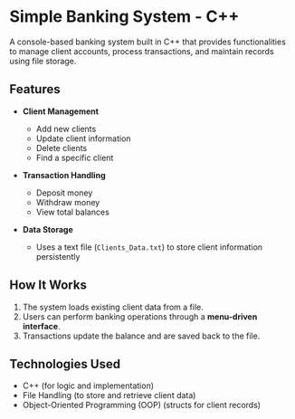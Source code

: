 # Simple Banking System - C++

A console-based banking system built in C++ that provides functionalities to manage client accounts, process transactions, and maintain records using file storage.

## Features  
- **Client Management**  
  - Add new clients  
  - Update client information  
  - Delete clients  
  - Find a specific client  

- **Transaction Handling**  
  - Deposit money  
  - Withdraw money  
  - View total balances  

- **Data Storage**  
  - Uses a text file (`Clients_Data.txt`) to store client information persistently  

## How It Works  
1. The system loads existing client data from a file.  
2. Users can perform banking operations through a **menu-driven interface**.  
3. Transactions update the balance and are saved back to the file.  

## Technologies Used  
- C++ (for logic and implementation)  
- File Handling (to store and retrieve client data)  
- Object-Oriented Programming (OOP) (structs for client records)  
